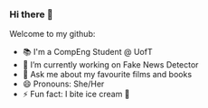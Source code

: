 ### Hi there 👋

<!--
**mymyxtran/mymyxtran** is a ✨ _special_ ✨ repository because its `README.md` (this file) appears on your GitHub profile.
- 🌱 I’m currently learning about Tsunamis

-->

Welcome to my github:

- 📚 I'm a CompEng Student @ UofT
- 🔭 I’m currently working on Fake News Detector 
- 💬 Ask me about my favourite films and books 
- 😄 Pronouns: She/Her
- ⚡ Fun fact: I bite ice cream 🍦
